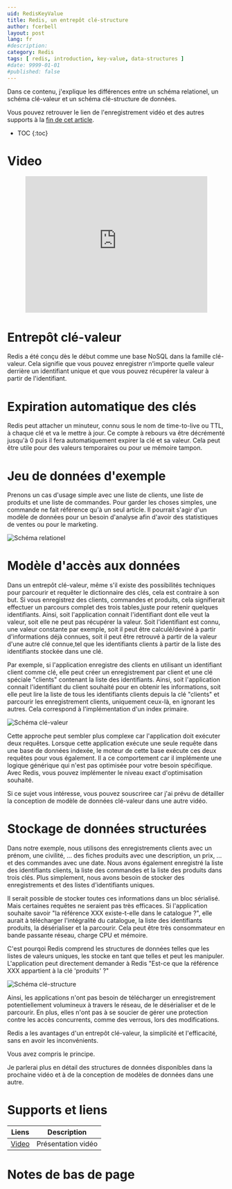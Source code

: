 ```yaml
---
uid: RedisKeyValue
title: Redis, un entrepôt clé-structure
author: fcerbell
layout: post
lang: fr
#description:
category: Redis
tags: [ redis, introduction, key-value, data-structures ]
#date: 9999-01-01
#published: false
---
```


Dans ce contenu, j'explique les différences entre un schéma relationel, un schéma clé-valeur et un schéma clé-structure de données.

Vous pouvez retrouver le lien de l'enregistrement vidéo et des autres supports à la
 <a href="#materials-and-links">fin de cet article</a>.

* TOC
{:toc}

# Video

<center><iframe width="420" height="315" src="https://www.youtube.com/embed/5STePF4dc2U" frameborder="0" allowfullscreen></iframe></center>

# Entrepôt clé-valeur

Redis a été conçu dès le début comme une base NoSQL dans la famille clé-valeur. Cela signifie que vous pouvez enregistrer n'importe quelle valeur derrière un identifiant unique et que vous pouvez récupérer la valeur à partir de l'identifiant.

# Expiration automatique des clés

Redis peut attacher un minuteur, connu sous le nom de time-to-live ou TTL, à chaque clé et va le mettre à jour. Ce compte à rebours va être décrémenté jusqu'à 0 puis il fera automatiquement expirer la clé et sa valeur. Cela peut être utile pour des valeurs temporaires ou pour ue mémoire tampon.

# Jeu de données d'exemple

Prenons un cas d'usage simple avec une liste de clients, une liste de produits et une liste de commandes. Pour garder les choses simples,  une commande ne fait référence qu'à un seul article. Il pourrait s'agir d'un modèle de données pour un besoin d'analyse afin d'avoir des statistiques de ventes ou pour le marketing.

![Schéma relationel][RelationalSchema.png]

# Modèle d'accès aux données

Dans un entrepôt clé-valeur, même s'il existe des possibilités techniques pour parcourir et requêter le dictionnaire des clés, cela est contraire à son but. Si vous enregistrez des clients, commandes et produits, cela signifierait effectuer un parcours complet des trois tables,juste pour retenir quelques identifiants. Ainsi, soit l'application connait l'identifiant dont elle veut la valeur, soit elle ne peut pas récupérer la valeur. Soit l'identifiant est connu, une valeur constante par exemple, soit il peut être calculé/deviné à partir d'informations déjà connues, soit il peut être retrouvé à partir de la valeur d'une autre clé connue,tel que les identifiants clients à partir de la liste des identifiants stockée dans une clé.

Par exemple, si l'application enregistre des clients en utilisant un identifiant client comme clé, elle peut créer un enregistrement par client et une clé spéciale "clients" contenant la liste des identifiants. Ainsi, soit l'application connait l'identifiant du client souhaité pour en obtenir les informations, soit elle peut lire la liste de tous les identifiants clients depuis la clé "clients" et parcourir les enregistrement clients, uniquement ceux-là, en ignorant les autres. Cela correspond à l'implémentation d'un index primaire.

![Schéma clé-valeur][KeyvalueSchema.png]

Cette approche peut sembler plus complexe car l'application doit exécuter deux requêtes. Lorsque cette application exécute une seule requête dans une base de données indexée, le moteur de cette base exécute ces deux requêtes pour vous également. Il a ce comportement car il implémente une logique générique qui n'est pas optimisée pour votre besoin spécifique. Avec Redis, vous pouvez implémenter le niveau exact d'optimisation souhaité.

Si ce sujet vous intéresse, vous pouvez souscriree car j'ai prévu de détailler la conception de modèle de données clé-valeur dans une autre vidéo.

# Stockage de données structurées

Dans notre exemple, nous utilisons des enregistrements clients avec un prénom, une civilité, ... des fiches produits avec une description, un prix, ... et des commandes avec une date. Nous avons également enregistré la liste des identifiants clients, la liste des commandes et la liste des produits dans trois clés. Plus simplement, nous avons besoin de stocker des enregistrements et des listes d'identifiants uniques.

Il serait possible de stocker toutes ces informations dans un bloc sérialisé. Mais certaines requêtes ne seraient pas très efficaces. Si l'application souhaite savoir "la référence XXX existe-t-elle dans le catalogue ?", elle aurait à télécharger l'intégralité du catalogue, la liste des identifiants produits, la désérialiser et la parcourir. Cela peut être très consommateur en bande passante réseau, charge CPU et mémoire.

C'est pourqoi Redis comprend les structures de données telles que les listes de valeurs uniques, les stocke en tant que telles et peut les manipuler. L'application peut directement demander à Redis "Est-ce que la référence XXX appartient à la clé 'produits' ?"

![Schéma clé-structure][KeystructureSchema.png]

Ainsi, les applications n'ont pas besoin de télécharger un enregistrement potentiellement volumineux à travers le réseau, de le désérialiser et de le parcourir. En plus, elles n'ont pas à se soucier de gérer une protection contre les accès concurrents, comme des verrous, lors des modifications.

Redis a les avantages d'un entrepôt clé-valeur, la simplicité et l'efficacité, sans en avoir les inconvénients.

Vous avez compris le principe.

Je parlerai plus en détail des structures de données disponibles dans la prochaine vidéo et à de la conception de modèles de données dans une autre.





# Supports et liens

| Liens | Description |
|---|---|
| [Video] | Présentation vidéo |

# Notes de bas de page

[Video]: https://youtu.be/5STePF4dc2U "Related youtube video"

[RelationalSchema.png]: {{site.url}}{{site.baseurl}}/assets/posts/{{page.uid}}/RelationalSchema.png "Exemple de schéma relationel"
[KeyvalueSchema.png]: {{site.url}}{{site.baseurl}}/assets/posts/{{page.uid}}/KeyvalueSchema.png "Exemple de schéma clé-valeur"
[KeystructureSchema.png]: {{site.url}}{{site.baseurl}}/assets/posts/{{page.uid}}/KeystructureSchema.png "Exemple de schéma clé-structure"
